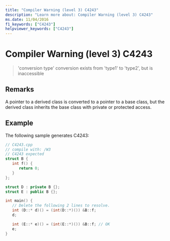 ```yaml
---
title: "Compiler Warning (level 3) C4243"
description: "Learn more about: Compiler Warning (level 3) C4243"
ms.date: 11/04/2016
f1_keywords: ["C4243"]
helpviewer_keywords: ["C4243"]
---
```

# Compiler Warning (level 3) C4243

> 'conversion type' conversion exists from 'type1' to 'type2', but is inaccessible

## Remarks

A pointer to a derived class is converted to a pointer to a base class, but the derived class inherits the base class with private or protected access.

## Example

The following sample generates C4243:

```cpp
// C4243.cpp
// compile with: /W3
// C4243 expected
struct B {
   int f() {
      return 0;
   }
};

struct D : private B {};
struct E : public B {};

int main() {
   // Delete the following 2 lines to resolve.
   int (D::* d)() = (int(D::*)()) &B::f;
   d;

   int (E::* e)() = (int(E::*)()) &B::f; // OK
   e;
}
```
